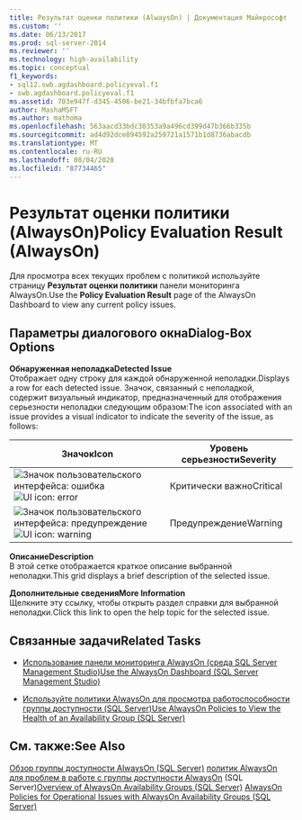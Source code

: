 ```yaml
---
title: Результат оценки политики (AlwaysOn) | Документация Майкрософт
ms.custom: ''
ms.date: 06/13/2017
ms.prod: sql-server-2014
ms.reviewer: ''
ms.technology: high-availability
ms.topic: conceptual
f1_keywords:
- sql12.swb.agdashboard.policyeval.f1
- swb.agdashboard.policyeval.f1
ms.assetid: 703e947f-d345-4506-be21-34bfbfa7bca6
author: MashaMSFT
ms.author: mathoma
ms.openlocfilehash: 563aacd33bdc30353a9a496cd399d47b366b335b
ms.sourcegitcommit: ad4d92dce894592a259721a1571b1d8736abacdb
ms.translationtype: MT
ms.contentlocale: ru-RU
ms.lasthandoff: 08/04/2020
ms.locfileid: "87734465"
---
```

# <a name="policy-evaluation-result-alwayson"></a><span data-ttu-id="b8639-102">Результат оценки политики (AlwaysOn)</span><span class="sxs-lookup"><span data-stu-id="b8639-102">Policy Evaluation Result (AlwaysOn)</span></span>
  <span data-ttu-id="b8639-103">Для просмотра всех текущих проблем с политикой используйте страницу **Результат оценки политики** панели мониторинга AlwaysOn.</span><span class="sxs-lookup"><span data-stu-id="b8639-103">Use the **Policy Evaluation Result** page of the AlwaysOn Dashboard to view any current policy issues.</span></span>  
  

  
##  <a name="dialog-box-options"></a><a name="Options"></a><span data-ttu-id="b8639-104">Параметры диалогового окна</span><span class="sxs-lookup"><span data-stu-id="b8639-104">Dialog-Box Options</span></span>  
 <span data-ttu-id="b8639-105">**Обнаруженная неполадка**</span><span class="sxs-lookup"><span data-stu-id="b8639-105">**Detected Issue**</span></span>  
 <span data-ttu-id="b8639-106">Отображает одну строку для каждой обнаруженной неполадки.</span><span class="sxs-lookup"><span data-stu-id="b8639-106">Displays a row for each detected issue.</span></span> <span data-ttu-id="b8639-107">Значок, связанный с неполадкой, содержит визуальный индикатор, предназначенный для отображения серьезности неполадки следующим образом:</span><span class="sxs-lookup"><span data-stu-id="b8639-107">The icon associated with an issue provides a visual indicator to indicate the severity of the issue, as follows:</span></span>  
  
|<span data-ttu-id="b8639-108">Значок</span><span class="sxs-lookup"><span data-stu-id="b8639-108">Icon</span></span>|<span data-ttu-id="b8639-109">Уровень серьезности</span><span class="sxs-lookup"><span data-stu-id="b8639-109">Severity</span></span>|  
|----------|--------------|  
|<span data-ttu-id="b8639-110">![Значок пользовательского интерфейса: ошибка](../../../relational-databases/replication/media/repl-icon-error.gif "Значок пользовательского интерфейса: ошибка")</span><span class="sxs-lookup"><span data-stu-id="b8639-110">![UI icon: error](../../../relational-databases/replication/media/repl-icon-error.gif "UI icon: error")</span></span>|<span data-ttu-id="b8639-111">Критически важно</span><span class="sxs-lookup"><span data-stu-id="b8639-111">Critical</span></span>|  
|<span data-ttu-id="b8639-112">![Значок пользовательского интерфейса: предупреждение](../../../relational-databases/replication/media/repl-icon-warn.gif "Значок пользовательского интерфейса: предупреждение")</span><span class="sxs-lookup"><span data-stu-id="b8639-112">![UI icon: warning](../../../relational-databases/replication/media/repl-icon-warn.gif "UI icon: warning")</span></span>|<span data-ttu-id="b8639-113">Предупреждение</span><span class="sxs-lookup"><span data-stu-id="b8639-113">Warning</span></span>|  
  
 <span data-ttu-id="b8639-114">**Описание**</span><span class="sxs-lookup"><span data-stu-id="b8639-114">**Description**</span></span>  
 <span data-ttu-id="b8639-115">В этой сетке отображается краткое описание выбранной неполадки.</span><span class="sxs-lookup"><span data-stu-id="b8639-115">This grid displays a brief description of the selected issue.</span></span>  
  
 <span data-ttu-id="b8639-116">**Дополнительные сведения**</span><span class="sxs-lookup"><span data-stu-id="b8639-116">**More Information**</span></span>  
 <span data-ttu-id="b8639-117">Щелкните эту ссылку, чтобы открыть раздел справки для выбранной неполадки.</span><span class="sxs-lookup"><span data-stu-id="b8639-117">Click this link to open the help topic for the selected issue.</span></span>  
  
##  <a name="related-tasks"></a><a name="RelatedTasks"></a> <span data-ttu-id="b8639-118">Связанные задачи</span><span class="sxs-lookup"><span data-stu-id="b8639-118">Related Tasks</span></span>  
  
-   [<span data-ttu-id="b8639-119">Использование панели мониторинга AlwaysOn (среда SQL Server Management Studio)</span><span class="sxs-lookup"><span data-stu-id="b8639-119">Use the AlwaysOn Dashboard &#40;SQL Server Management Studio&#41;</span></span>](use-the-always-on-dashboard-sql-server-management-studio.md)  
  
-   [<span data-ttu-id="b8639-120">Используйте политики AlwaysOn для просмотра работоспособности группы доступности &#40;SQL Server&#41;</span><span class="sxs-lookup"><span data-stu-id="b8639-120">Use AlwaysOn Policies to View the Health of an Availability Group &#40;SQL Server&#41;</span></span>](use-always-on-policies-to-view-the-health-of-an-availability-group-sql-server.md)  
  

  
## <a name="see-also"></a><span data-ttu-id="b8639-121">См. также:</span><span class="sxs-lookup"><span data-stu-id="b8639-121">See Also</span></span>  
 <span data-ttu-id="b8639-122">[Обзор группы доступности AlwaysOn &#40;SQL Server&#41;](overview-of-always-on-availability-groups-sql-server.md) [политик AlwaysOn для проблем в работе с группы доступности AlwaysOn](always-on-policies-for-operational-issues-always-on-availability.md) &#40;SQL Server&#41;</span><span class="sxs-lookup"><span data-stu-id="b8639-122">[Overview of AlwaysOn Availability Groups &#40;SQL Server&#41;](overview-of-always-on-availability-groups-sql-server.md) [AlwaysOn Policies for Operational Issues with AlwaysOn Availability Groups &#40;SQL Server&#41;](always-on-policies-for-operational-issues-always-on-availability.md)</span></span> 
  
  
